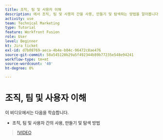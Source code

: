 ```yaml
---
title: 조직, 팀 및 사용자 이해
description: 에서 조직, 팀 및 사용자 간을 사용, 만들기 및 탐색하는 방법을 알아봅니다 [!DNL Adobe Workfront Fusion].
activity: use
team: Technical Marketing
type: Tutorial
feature: Workfront Fusion
role: User
level: Beginner
kt: Jira ticket
exl-id: d7b08769-aeca-4b4e-b04c-96472c8ae476
source-git-commit: 58a545120b29a5f492344b89b77235e548e94241
workflow-type: tm+mt
source-wordcount: '40'
ht-degree: 0%

---
```


# 조직, 팀 및 사용자 이해

이 비디오에서는 다음을 학습합니다.

* 조직, 팀 및 사용자 간의 사용, 만들기 및 탐색 방법

>[!VIDEO](https://video.tv.adobe.com/v/335309/?quality=12)
